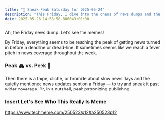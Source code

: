 ```yaml
---
title: "🔮 Sneak Peak Saturday for 2025-05-24"
description: "This Friday, I dive into the chaos of news dumps and the art of sneaky updates."
date: 2025-05-26 14:58:58.806043+00:00
---
```


<!-- buttondown-editor-mode: fancy --><p>Ah, the Friday news dump. Let’s see the memes!</p><p>By Friday, everything seems to be reaching the peak of getting news turned in before a deadline or dread-line. It sometimes seems like we reach a fever pitch in news coverage throughout the week.</p><h3>Peak 🏔️ vs. Peek 👀</h3><p>Then there is a trope, cliché, or bromide about slow news days and the quietly mentioned news updates sent on a Friday — to try and sneak it past wider coverage. Or, in a nutshell, peak patronizing publishing.</p><h3>Insert Let's See Who This Really Is Meme</h3><p><a target="_blank" rel="noopener noreferrer nofollow" href="https://www.techmeme.com/250523/p12#a250523p12">https://www.techmeme.com/250523/p12#a250523p12</a></p>